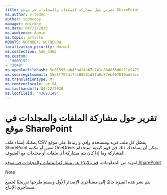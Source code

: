 ```yaml
---
title: تقرير حول مشاركة الملفات والمجلدات في موقع SharePoint
ms.author: v-todmc
author: todmccoy
manager: mnirkhe
ms.date: 04/21/2020
ms.audience: Admin
ms.topic: article
ROBOTS: NOINDEX, NOFOLLOW
localization_priority: Normal
ms.collection: Adm_O365
ms.custom:
- "9000192"
- "3049"
ms.openlocfilehash: 5c01595eab45b4f4e67e741c884066d0d21a9472
ms.sourcegitcommit: 55eff703a17e500681d8fa6a87eb067019ade3cc
ms.translationtype: MT
ms.contentlocale: ar-SA
ms.lasthandoff: 04/22/2020
ms.locfileid: "43693149"
---
```

# <a name="report-on-file-and-folder-sharing-in-a-sharepoint-site"></a>تقرير حول مشاركة الملفات والمجلدات في موقع SharePoint

يمكنك إنشاء ملف CSV يفصّل كل ملف فريد ومستخدم وإذن وارتباط على موقع SharePoint معين أو مكتبة OneDrive. يمكن أن يساعدك ذلك في فهم كيفية استخدام المشاركة وما إذا كان يتم مشاركة أي ملفات أو مجلدات مع الضيوف.

لمزيد من المعلومات، [قم بالإبلاغ عن مشاركة الملفات والمجلدات في موقع SharePoint](https://docs.microsoft.com/sharepoint/sharing-reports).

> [!NOTE]
> يتم نشر هذه الميزة حاليًا إلى مستأجري الإصدار الأول وسيتم طرحها تدريجيًا لجميع مستأجري الإنتاج.